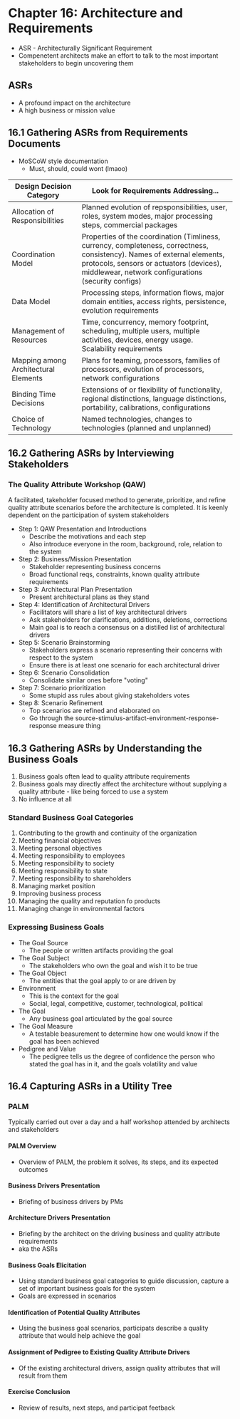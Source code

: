 # Chapter 16: Architecture and Requirements

* ASR - Architecturally Significant Requirement
* Compenetent architects make an effort to talk to the most important stakeholders to begin uncovering them

## ASRs

* A profound impact on the architecture
* A high business or mission value

## 16.1 Gathering ASRs from Requirements Documents

* MoSCoW style documentation
  * Must, should, could wont (lmaoo)

| Design Decision Category | Look for Requirements Addressing... |
| - | - |
| Allocation of Responsibilities | Planned evolution of repsponsibilities, user, roles, system modes, major processing steps, commercial packages |
| Coordination Model | Properties of the coordination (Timliness, currency, completeness, correctness, consistency). Names of external elements, protocols, sensors or actuators (devices), middlewear, network configurations (security configs) |
| Data Model | Processing steps, information flows, major domain entities, access rights, persistence, evolution requirements |
| Management of Resources | Time, concurrency, memory footprint, scheduling, multiple users, multiple activities, devices, energy usage. Scalability requirements |
| Mapping among Architectural Elements | Plans for teaming, processors, families of processors, evolution of processors, network configurations |
| Binding Time Decisions | Extensions of or flexibility of functionality, regional distinctions, language distinctions, portability, calibrations, configurations |
| Choice of Technology | Named technologies, changes to technologies (planned and unplanned) |

## 16.2 Gathering ASRs by Interviewing Stakeholders

### The Quality Attribute Workshop (QAW)

A facilitated, takeholder focused method to generate, prioritize, and refine quality attribute scenarios before the architecture is completed. It is keenly dependent on the participation of system stakeholders

* Step 1: QAW Presentation and Introductions
  * Describe the motivations and each step
  * Also introduce everyone in the room, background, role, relation to the system
* Step 2: Business/Mission Presentation
  * Stakeholder representing business concerns
  * Broad functional reqs, constraints, known quality attribute requirements
* Step 3: Architectural Plan Presentation
  * Present architectural plans as they stand
* Step 4: Identification of Architectural Drivers
  * Facilitators will share a list of key architectural drivers
  * Ask stakeholders for clarifications, additions, deletions, corrections
  * Main goal is to reach a consensus on a distilled list of architectural drivers
* Step 5: Scenario Brainstorming
  * Stakeholders express a scenario representing their concerns with respect to the system
  * Ensure there is at least one scenario for each architectural driver
* Step 6: Scenario Consolidation
  * Consolidate similar ones before "voting"
* Step 7: Scenario prioritization
  * Some stupid ass rules about giving stakeholders votes
* Step 8: Scenario Refinement
  * Top scenarios are refined and elaborated on
  * Go through the source-stimulus-artifact-environment-response-response measure thing

## 16.3 Gathering ASRs by Understanding the Business Goals

1. Business goals often lead to quality attribute requirements
2. Business goals may directly affect the architecture without supplying a quality attribute - like being forced to use a system
3. No influence at all

### Standard Business Goal Categories

1. Contributing to the growth and continuity of the organization
2. Meeting financial objectives
3. Meeting personal objectives
4. Meeting responsibility to employees
5. Meeting responsibility to society
6. Meeting responsibility to state
7. Meeting responsibility to shareholders
8. Managing market position
9. Improving business process
10. Managing the quality and reputation fo products
11. Managing change in environmental factors

### Expressing Business Goals

* The Goal Source
  * The people or written artifacts providing the goal
* The Goal Subject
  * The stakeholders who own the goal and wish it to be true
* The Goal Object
  * The entities that the goal apply to or are driven by
* Environment
  * This is the context for the goal
  * Social, legal, competitive, customer, technological, political
* The Goal
  * Any business goal articulated by the goal source
* The Goal Measure
  * A testable beasurement to determine how one would know if the goal has been achieved
* Pedigree and Value
  * The pedigree tells us the degree of confidence the person who stated the goal has in it, and the goals volatility and value

## 16.4 Capturing ASRs in a Utility Tree

### PALM

Typically carried out over a day and a half workshop attended by architects and stakeholders

#### PALM Overview

* Overview of PALM, the problem it solves, its steps, and its expected outcomes

#### Business Drivers Presentation

* Briefing of business drivers by PMs

#### Architecture Drivers Presentation

* Briefing by the architect on the driving business and quality attribute requirements
* aka the ASRs

#### Business Goals Elicitation

* Using standard business goal categories to guide discussion, capture a set of important business goals for the system
* Goals are expressed in scenarios

#### Identification of Potential Quality Attributes

* Using the business goal scenarios, participats describe a quality attribute that would help achieve the goal

#### Assignment of Pedigree to Existing Quality Attribute Drivers

* Of the existing architectural drivers, assign quality attributes that will result from them

#### Exercise Conclusion

* Review of results, next steps, and participat feetback
